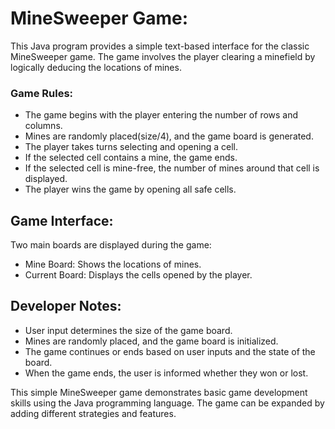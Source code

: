 # MineSweeper Game:
This Java program provides a simple text-based interface for the classic MineSweeper game. The game involves the player clearing a minefield by logically deducing the locations of mines.
### Game Rules:
* The game begins with the player entering the number of rows and columns.
* Mines are randomly placed(size/4), and the game board is generated.
* The player takes turns selecting and opening a cell.
* If the selected cell contains a mine, the game ends.
* If the selected cell is mine-free, the number of mines around that cell is displayed.
* The player wins the game by opening all safe cells.
## Game Interface:
Two main boards are displayed during the game:

* Mine Board: Shows the locations of mines.
* Current Board: Displays the cells opened by the player.

## Developer Notes:
* User input determines the size of the game board.
* Mines are randomly placed, and the game board is initialized.
* The game continues or ends based on user inputs and the state of the board.
* When the game ends, the user is informed whether they won or lost. 

    
This simple MineSweeper game demonstrates basic game development skills using the Java programming language. The game can be expanded by adding different strategies and features.